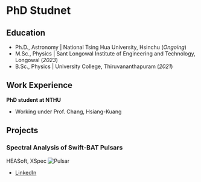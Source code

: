 # PhD Studnet


## Education
- Ph.D., Astronomy | National Tsing Hua University, Hsinchu (_Ongoing_)								       		
- M.Sc., Physics	| Sant Longowal Institute of Engineering and Technology, Longowal (_2023_)	 			        		
- B.Sc., Physics | University College, Thiruvananthapuram (_2021_)

## Work Experience
**PhD student at NTHU**
- Working under Prof. Chang, Hsiang-Kuang


## Projects
### Spectral Analysis of Swift-BAT Pulsars
HEASoft, XSpec
![Pulsar](/assets/img/)



- [LinkedIn](https://www.linkedin.com/in/koothodilabhijithaugustine/)

